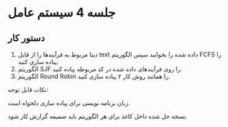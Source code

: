 # جلسه 4 سیستم عامل

## دستور کار
1. دیتا مربوط به فرآیندها را از فایل text داده شده را بخوانید سپس الگوریتم FCFS را پیاده سازی کنید.
2. الگوریتم SJF را روی فرآیندهای داده شده در کد مربوطه پیاده کنید.
3. الگوریتم Round Robin را همانند روش کار ۲ پیاده سازی کنید. 

نکات قابل توجه:

زبان برنامه نویسی برای پیاده سازی دلخواه است.

نسخه حل شده داخل کاغذ برای هر الگوریتم باید ضمیمه گزارش کار شود.  

